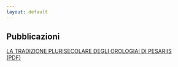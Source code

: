 ```yaml
---
layout: default
---
```


## Pubblicazioni

[LA TRADIZIONE PLURISECOLARE DEGLI OROLOGIAI DI PESARIIS](https://alceosolari.github.io/OrologiaiPesariis/) <br>
[(PDF)](https://github.com/alceosolari/OrologiaiPesariis/blob/master/docs/La_tradizione_plurisecolare_degli_orologiai_di_Pesariis.pdf)

